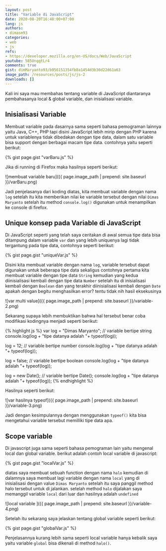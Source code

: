 ```yaml
---
layout: post
title: "Variable di JavaScript"
date: 2020-08-20T16:48:00+07:00
lang: js
authors:
- dimasm93
categories:
- web
- js
refs: 
- https://developer.mozilla.org/en-US/docs/Web/JavaScript
youtube: 585UnqgtLr4
comments: true
gist: dimMaryanto93/b956151354fb8a1454d3b36d22d61a63
image_path: /resources/posts/js/js-2
downloads: []
---
```


 Kali ini saya mau membahas tentang variable di JavaScript diantaranya pembahasanya local & global variable, dan inisialisasi variable.

 ## Inisialisasi Variable

Membuat variable pada dasarnya sama seperti bahasa pemograman lainnya yaitu Java, C++, PHP tapi disini JavaScript lebih mirip dengan PHP karena untuk variablenya tidak dibedakan dengan tipe data, dalam satu variable bisa support dengan berbagai macam tipe data. contohnya yaitu seperti berikut:

{% gist page.gist "varBaru.js" %}

Jika di running di Firefox maka hasilnya seperti berikut:

![membuat variable baru]({{ page.image_path | prepend: site.baseurl }}/varBaru.png)

Jadi penjelasanya dari koding diatas, kita membuat variable dengan nama `log` setelah itu kita memberikan nilai ke variable tersebut dengan nilai `Dimas Maryanto` setelah itu method `console.log()` digunakan untuk menampilkan ke console di firefox.

## Unique konsep pada Variable di JavaScript

Di JavaScript seperti yang telah saya ceritakan di awal semua tipe data bisa ditampung dalam variable `var` dan yang lebih uniquenya lagi tidak tergantung pada tipe data, contohnya seperti berikut:

{% gist page.gist "uniqueVar.js" %}

Disini kita membuat variable dengan nama `log`, variable tersebut dapat digunakan untuk beberapa tipe data sekaligus contohnya pertama kita membuat variable dengan tipe data `String` kemudian yang kedua diinisialisasi kembali dengan tipe data `Number` setelah itu di inisialisasi kembali dengan `Boolean` dan yang terakhir diinisialisasi kembali dengan `Date` apakah dengan begitu menghasilkan error? tentu tidak nih hasil eksekusinya

![var multi value]({{ page.image_path | prepend: site.baseurl }}/variable-2.png)

Sekarang supaya lebih membuktikan bahwa hal tersebut benar coba modifikasi kodingnya menjadi seperti berikut:

{% highlight js %}
var log = "Dimas Maryanto"; // variable bertipe string
console.log(log + "tipe datanya adalah "+ typeof(log));

log = 12; // variable bertipe number
console.log(log + "tipe datanya adalah "+ typeof(log));

log = false; // variable bertipe boolean
console.log(log + "tipe datanya adalah "+ typeof(log));

log = new Date(); // variable bertipe Date();
console.log(log + "tipe datanya adalah "+ typeof(log));
{% endhighlight %}

Hasilnya seperti berikut:

![var hasilnya typeof]({{ page.image_path | prepend: site.baseurl }}/variable-3.png)

Jadi dengan kesimpulannya dengan menggunakan `typeof()` kita bisa mengetahui variable tersebut memilliki tipe data apa.

## Scope variable

Di javascript juga sama seperti bahasa pemograman lain yaitu mengenal local dan global variable. berikut adalah contoh local variable di javascript:

{% gist page.gist "localVar.js" %}

diatas saya membuat sebuah function dengan nama `halo` kemudian di dalamnya saya membuat lagi variable dengan nama `local` yang di inisialisasi dengan value `Dimas Maryanto` setelah itu saya panggil method halo tersebut untuk di jalankan. setelah method `halo` dijalakan saya memanggil variable `local` dari luar dan hasilnya adalah `undefined`

![local variable ]({{ page.image_path | prepend: site.baseurl }}/variable-4.png)

Setelah itu sekarang saya jelaskan tentang global variable seperti berikut:

{% gist page.gist "globalVar.js" %}

Penjelasannya kurang lebih sama seperti local variable hanya kebalik saya yaitu variable `global` bisa dikenali di method `halo()`. 